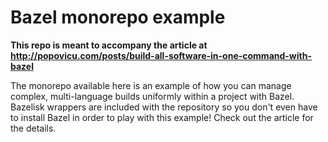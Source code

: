 # Bazel monorepo example

**This repo is meant to accompany the article at http://popovicu.com/posts/build-all-software-in-one-command-with-bazel**

The monorepo available here is an example of how you can manage complex, multi-language builds uniformly within a project with Bazel. Bazelisk wrappers are included with the repository so you don't even have to install Bazel in order to play with this example! Check out the article for the details.